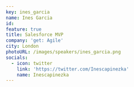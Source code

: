 ```yaml
---
key: ines_garcia
name: Ines Garcia
id: 
feature: true
title: Salesforce MVP
company: 'get: Agile'
city: London
photoURL: /images/speakers/ines_garcia.png
socials:
  - icon: twitter
    link: 'https://twitter.com/Inescapinezka'
    name: Inescapinezka
---
```

